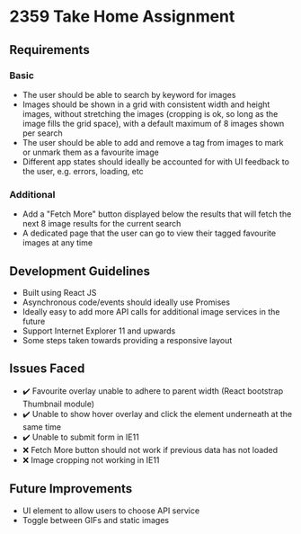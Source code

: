 # 2359 Take Home Assignment

## Requirements

### Basic

- The user should be able to search by keyword for images
- Images should be shown in a grid with consistent width and height images, without stretching the images (cropping is ok, so long as the image fills the grid space), with a default maximum of 8 images shown per search
- The user should be able to add and remove a tag from images to mark or unmark them as a favourite image
- Different app states should ideally be accounted for with UI feedback to the user, e.g. errors, loading, etc

### Additional

- Add a "Fetch More" button displayed below the results that will fetch the next 8 image results for the current search
- A dedicated page that the user can go to view their tagged favourite images at any time

## Development Guidelines

- Built using React JS
- Asynchronous code/events should ideally use Promises
- Ideally easy to add more API calls for additional image services in the future
- Support Internet Explorer 11 and upwards
- Some steps taken towards providing a responsive layout

## Issues Faced

- :heavy_check_mark: Favourite overlay unable to adhere to parent width (React bootstrap Thumbnail module)
- :heavy_check_mark: Unable to show hover overlay and click the element underneath at the same time
- :heavy_check_mark: Unable to submit form in IE11
- :x: Fetch More button should not work if previous data has not loaded
- :x: Image cropping not working in IE11

## Future Improvements

- UI element to allow users to choose API service
- Toggle between GIFs and static images